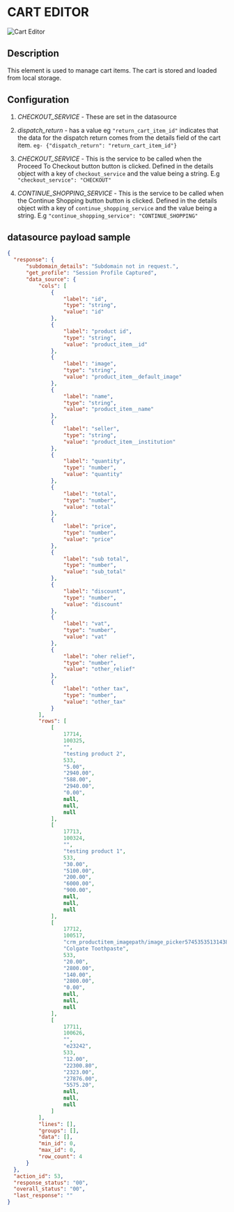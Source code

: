 # CART EDITOR

![Cart Editor](https://i.postimg.cc/bwPNpT7j/Screenshot-2024-10-17-111148.png)

## Description

This element is used to manage cart items. The cart is stored and loaded from local storage.

## Configuration

1. *CHECKOUT_SERVICE* - These are set in the datasource
2. *dispatch_return* - has a value eg `"return_cart_item_id"` indicates that the data for the dispatch return comes from the details field of the cart item. `eg- {"dispatch_return": "return_cart_item_id"}`

3. *CHECKOUT_SERVICE* - This is the service to be called when the Proceed To Checkout button button is clicked. Defined in the details object with a key of `checkout_service` and the value being a string. E.g `"checkout_service": "CHECKOUT"`
4. *CONTINUE_SHOPPING_SERVICE* - This is the service to be called when the Continue Shopping button button is clicked. Defined in the details object with a key of `continue_shopping_service` and the value being a string. E.g `"continue_shopping_service": "CONTINUE_SHOPPING"`

## datasource payload sample

```json
{
  "response": {
      "subdomain_details": "Subdomain not in request.",
      "get_profile": "Session Profile Captured",
      "data_source": {
          "cols": [
              {
                  "label": "id",
                  "type": "string",
                  "value": "id"
              },
              {
                  "label": "product id",
                  "type": "string",
                  "value": "product_item__id"
              },
              {
                  "label": "image",
                  "type": "string",
                  "value": "product_item__default_image"
              },
              {
                  "label": "name",
                  "type": "string",
                  "value": "product_item__name"
              },
              {
                  "label": "seller",
                  "type": "string",
                  "value": "product_item__institution"
              },
              {
                  "label": "quantity",
                  "type": "number",
                  "value": "quantity"
              },
              {
                  "label": "total",
                  "type": "number",
                  "value": "total"
              },
              {
                  "label": "price",
                  "type": "number",
                  "value": "price"
              },
              {
                  "label": "sub total",
                  "type": "number",
                  "value": "sub_total"
              },
              {
                  "label": "discount",
                  "type": "number",
                  "value": "discount"
              },
              {
                  "label": "vat",
                  "type": "number",
                  "value": "vat"
              },
              {
                  "label": "oher relief",
                  "type": "number",
                  "value": "other_relief"
              },
              {
                  "label": "other tax",
                  "type": "number",
                  "value": "other_tax"
              }
          ],
          "rows": [
              [
                  17714,
                  100325,
                  "",
                  "testing product 2",
                  533,
                  "5.00",
                  "2940.00",
                  "588.00",
                  "2940.00",
                  "0.00",
                  null,
                  null,
                  null
              ],
              [
                  17713,
                  100324,
                  "",
                  "testing product 1",
                  533,
                  "30.00",
                  "5100.00",
                  "200.00",
                  "6000.00",
                  "900.00",
                  null,
                  null,
                  null
              ],
              [
                  17712,
                  100517,
                  "crm_productitem_imagepath/image_picker5745353513143896097.png",
                  "Colgate Toothpaste",
                  533,
                  "20.00",
                  "2800.00",
                  "140.00",
                  "2800.00",
                  "0.00",
                  null,
                  null,
                  null
              ],
              [
                  17711,
                  100626,
                  "",
                  "e23242",
                  533,
                  "12.00",
                  "22300.80",
                  "2323.00",
                  "27876.00",
                  "5575.20",
                  null,
                  null,
                  null
              ]
          ],
          "lines": [],
          "groups": [],
          "data": [],
          "min_id": 0,
          "max_id": 0,
          "row_count": 4
      }
  },
  "action_id": 53,
  "response_status": "00",
  "overall_status": "00",
  "last_response": ""
}
```
